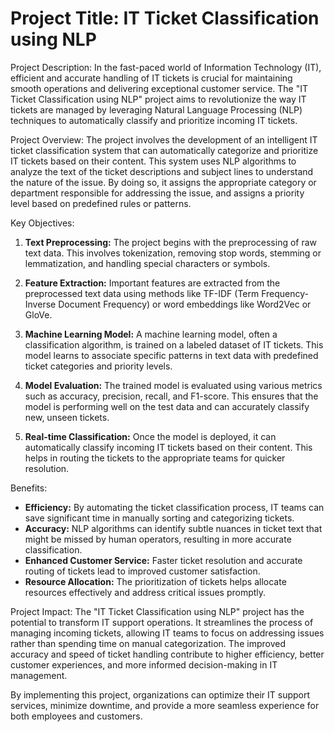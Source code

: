 # Project Title: IT Ticket Classification using NLP

Project Description:
In the fast-paced world of Information Technology (IT), efficient and accurate handling of IT tickets is crucial for maintaining smooth operations and delivering exceptional customer service. The "IT Ticket Classification using NLP" project aims to revolutionize the way IT tickets are managed by leveraging Natural Language Processing (NLP) techniques to automatically classify and prioritize incoming IT tickets.

Project Overview:
The project involves the development of an intelligent IT ticket classification system that can automatically categorize and prioritize IT tickets based on their content. This system uses NLP algorithms to analyze the text of the ticket descriptions and subject lines to understand the nature of the issue. By doing so, it assigns the appropriate category or department responsible for addressing the issue, and assigns a priority level based on predefined rules or patterns.

Key Objectives:
1. **Text Preprocessing:** The project begins with the preprocessing of raw text data. This involves tokenization, removing stop words, stemming or lemmatization, and handling special characters or symbols.

2. **Feature Extraction:** Important features are extracted from the preprocessed text data using methods like TF-IDF (Term Frequency-Inverse Document Frequency) or word embeddings like Word2Vec or GloVe.

3. **Machine Learning Model:** A machine learning model, often a classification algorithm, is trained on a labeled dataset of IT tickets. This model learns to associate specific patterns in text data with predefined ticket categories and priority levels.

4. **Model Evaluation:** The trained model is evaluated using various metrics such as accuracy, precision, recall, and F1-score. This ensures that the model is performing well on the test data and can accurately classify new, unseen tickets.

5. **Real-time Classification:** Once the model is deployed, it can automatically classify incoming IT tickets based on their content. This helps in routing the tickets to the appropriate teams for quicker resolution.

Benefits:
- **Efficiency:** By automating the ticket classification process, IT teams can save significant time in manually sorting and categorizing tickets.
- **Accuracy:** NLP algorithms can identify subtle nuances in ticket text that might be missed by human operators, resulting in more accurate classification.
- **Enhanced Customer Service:** Faster ticket resolution and accurate routing of tickets lead to improved customer satisfaction.
- **Resource Allocation:** The prioritization of tickets helps allocate resources effectively and address critical issues promptly.

Project Impact:
The "IT Ticket Classification using NLP" project has the potential to transform IT support operations. It streamlines the process of managing incoming tickets, allowing IT teams to focus on addressing issues rather than spending time on manual categorization. The improved accuracy and speed of ticket handling contribute to higher efficiency, better customer experiences, and more informed decision-making in IT management.

By implementing this project, organizations can optimize their IT support services, minimize downtime, and provide a more seamless experience for both employees and customers.
